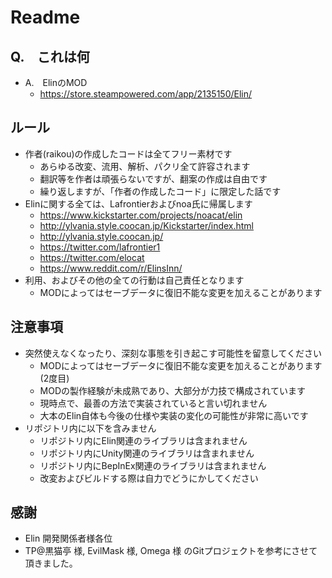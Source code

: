 # Readme
## Q.　これは何
- A.　ElinのMOD
  - https://store.steampowered.com/app/2135150/Elin/

## ルール
- 作者(raikou)の作成したコードは全てフリー素材です
  - あらゆる改変、流用、解析、パクリ全て許容されます
  - 翻訳等を作者は頑張らないですが、翻案の作成は自由です
  - 繰り返しますが、「作者の作成したコード」に限定した話です
- Elinに関する全ては、Lafrontierおよびnoa氏に帰属します
  - https://www.kickstarter.com/projects/noacat/elin
  - http://ylvania.style.coocan.jp/Kickstarter/index.html
  - http://ylvania.style.coocan.jp/
  - https://twitter.com/lafrontier1
  - https://twitter.com/elocat
  - https://www.reddit.com/r/ElinsInn/
- 利用、およびその他の全ての行動は自己責任となります
  - MODによってはセーブデータに復旧不能な変更を加えることがあります

## 注意事項
- 突然使えなくなったり、深刻な事態を引き起こす可能性を留意してください
  - MODによってはセーブデータに復旧不能な変更を加えることがあります (2度目)
  - MODの製作経験が未成熟であり、大部分が力技で構成されています
  - 現時点で、最善の方法で実装されていると言い切れません
  - 大本のElin自体も今後の仕様や実装の変化の可能性が非常に高いです
- リポジトリ内に以下を含みません
  - リポジトリ内にElin関連のライブラリは含まれません
  - リポジトリ内にUnity関連のライブラリは含まれません
  - リポジトリ内にBepInEx関連のライブラリは含まれません
  - 改変およびビルドする際は自力でどうにかしてください



## 感謝
- Elin 開発関係者様各位
- TP@黒猫亭 様, EvilMask 様, Omega 様 のGitプロジェクトを参考にさせて頂きました。
